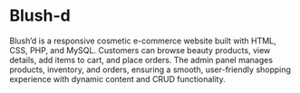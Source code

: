 # Blush-d
Blush’d is a responsive cosmetic e-commerce website built with HTML, CSS, PHP, and MySQL. Customers can browse beauty products, view details, add items to cart, and place orders. The admin panel manages products, inventory, and orders, ensuring a smooth, user-friendly shopping experience with dynamic content and CRUD functionality.
